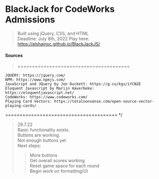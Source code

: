 # BlackJack for CodeWorks Admissions
> Built using jQuery, CSS, and HTML  
> Deadline: July 8th, 2022
> Play here: https://alshainsc.github.io/BlackJackJS/  


#### Sources
>=======================================
 
    JQUERY: https://jquery.com/
    NPM: https://www.npmjs.com/
    JavaScript and JQuery by Jon Duckett: https://g.co/kgs/iYCN2E
    Eloquent Javascript by Marijn Haverbeke: https://eloquentjavascript.net/
    CodeWorks: https://www.codeworks.com/
    Playing Card Vectors: https://totalnonsense.com/open-source-vector-playing-cards/
    
 ======================================= */


 >29.7.22  
 >Basic functionality exists.  
 >Buttons are working.  
 >Not enough buttons yet  
 >Next steps:  
 >>More buttons  
 >>Get overall scores working  
 >>Reset game space for each round  
 >>Begin work on formatting/UI  



